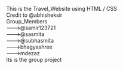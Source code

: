 This is the Travel_Website using HTML / CSS                                                                                                                                                                
Credit to @abhisheksir                                                                                                                                                                                  
Group_Members                                                                                                                                                                                                      
--->@samir123721                                                                                                                                                                                     
--->@sasmita                                                                                                                                                                                        
--->@subhasmita                                                                                                                                                                                             
--->bhagyashree                                                                                                                                                                                            
--->mdezaz                                                                                                                                                                                                   
Its is the group project
